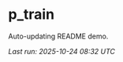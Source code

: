 # p_train

Auto-updating README demo.

<!--START_SECTION:status-->
_Last run: 2025-10-24 08:32 UTC_
<!--END_SECTION:status-->










































































































































































































































































































































































































































































































































































































































































































































































































































































































































































































































































































































































































































































































































































































































